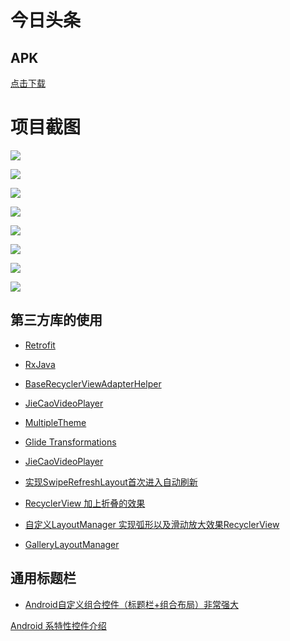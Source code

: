 # 今日头条


## APK
[点击下载](https://fir.im/jtk8?release_id=58e8abb1548b7a393f000101)

# 项目截图
![](/screenshot/01.png)

![](/screenshot/02.png)

![](/screenshot/03.png)

![](/screenshot/04.png)

![](/screenshot/05.png)

![](/screenshot/06.png)

![](/screenshot/07.png)

![](/screenshot/08.jpg)

## 第三方库的使用

* [Retrofit](https://github.com/square/retrofit)


* [RxJava](https://github.com/ReactiveX/RxJava)


* [BaseRecyclerViewAdapterHelper](https://github.com/CymChad/BaseRecyclerViewAdapterHelper)

* [JieCaoVideoPlayer](https://github.com/lipangit/JieCaoVideoPlayer)

* [MultipleTheme](https://github.com/dersoncheng/MultipleTheme)

* [Glide Transformations](https://github.com/wasabeef/glide-transformations)


* [JieCaoVideoPlayer](https://github.com/lipangit/JieCaoVideoPlayer)


* [实现SwipeRefreshLayout首次进入自动刷新](http://www.jianshu.com/p/8875a05c54ef)


* [ RecyclerView 加上折叠的效果](http://www.jianshu.com/p/7ddb265f6250)

* [自定义LayoutManager 实现弧形以及滑动放大效果RecyclerView](http://www.jianshu.com/p/7bb7556bbe10)

* [GalleryLayoutManager](https://github.com/BCsl/GalleryLayoutManager/blob/master/README_CN.md)

## 通用标题栏
* [Android自定义组合控件（标题栏+组合布局）非常强大](http://www.jianshu.com/p/aebc06244487)


[Android 系特性控件介绍](MaterialDesign.md)